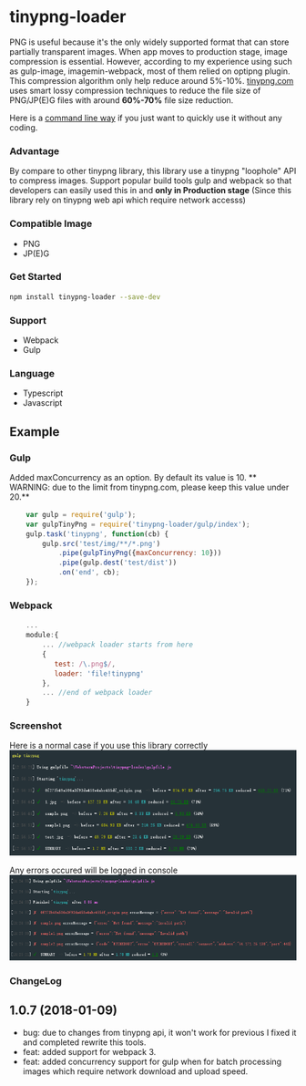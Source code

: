 # tinypng-loader

PNG is useful because it's the only widely supported format that can store partially transparent images.
When app moves to production stage, image compression is essential. However, according to my experience using
such as gulp-image, imagemin-webpack, most of them relied on optipng plugin. This compression algorithm only help reduce
around 5%-10%. [tinypng.com](https://tinypng.com) uses smart lossy compression techniques to reduce the file size of PNG/JP(E)G files
with around <b>60%-70%</b> file size reduction.

Here is a [command line way](https://github.com/jf3096/tinypng-loader-cli) if you just want to quickly use it without any coding.

### Advantage
By compare to other tinypng library, this library use a tinypng "loophole" API to compress images.
Support popular build tools gulp and webpack so that developers can easily used this in and <b>only in Production stage</b> (Since this library rely on tinypng web api which require network accesss)

### Compatible Image
* PNG
* JP(E)G

### Get Started
```bash
npm install tinypng-loader --save-dev
```

### Support
* Webpack
* Gulp

### Language
* Typescript
* Javascript

## Example

### Gulp

Added maxConcurrency as an option. By default its value is 10.
** WARNING: due to the limit from tinypng.com, please keep this value under 20.**

```javascript
    var gulp = require('gulp');
    var gulpTinyPng = require('tinypng-loader/gulp/index');
    gulp.task('tinypng', function(cb) {
        gulp.src('test/img/**/*.png')
            .pipe(gulpTinyPng({maxConcurrency: 10}))
            .pipe(gulp.dest('test/dist'))
            .on('end', cb);
    });
```

### Webpack
```javascript
    ...
    module:{
        ... //webpack loader starts from here
        {
           test: /\.png$/,
           loader: 'file!tinypng'
        },
        ... //end of webpack loader
    }
```

### Screenshot
Here is a normal case if you use this library correctly
![alt tag](/git-img/success.png)

Any errors occured will be logged in console
![alt tag](/git-img/error.png)

### ChangeLog

## 1.0.7 (2018-01-09)

* bug: due to changes from tinypng api, it won't work for previous I fixed it and completed rewrite this tools.
* feat: added support for webpack 3.
* feat: added concurrency support for gulp when for batch processing images which require network download and upload speed.
